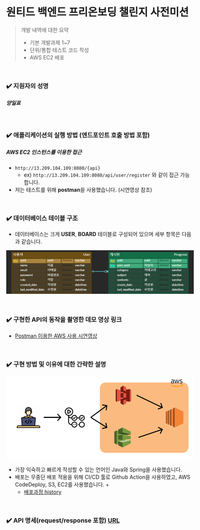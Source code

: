 # 원티드 백엔드 프리온보딩 챌린지 사전미션
> 개발 내역에 대한 요약  
> + 기본 개발과제 1~7  
> + 단위/통합 테스트 코드 작성  
> + AWS EC2 배포

<br>

### ✔️️️ 지원자의 성명
##### 양일표

<br>

### ✔️️️ 애플리케이션의 실행 방법 (엔드포인트 호출 방법 포함)
##### AWS EC2 인스턴스를 이용한 접근
+ ```http://13.209.104.109:8080/{api}```
  + ex) ```http://13.209.104.109:8080/api/user/register``` 와 같이 접근 가능합니다.
+ 저는 테스트를 위해 **postman**을 사용했습니다. (시연영상 참조)

<br>

### ✔️️ 데이터베이스 테이블 구조
+ 데이터베이스는 크게 **USER**, **BOARD** 테이블로 구성되어 있으며 세부 항목은 다음과 같습니다.

![erd.png](readme_img/erd.png)

<br>

### ✔️ 구현한 API의 동작을 촬영한 데모 영상 링크
+ [Postman 이용한 AWS 사용 시연영상](https://youtu.be/NPi2DFE2PtI)

<br>

### ✔️️ 구현 방법 및 이유에 대한 간략한 설명

![Group 50.png](readme_img/Group%2050.png)

+ 가장 익숙하고 빠르게 작성할 수 있는 언어인 Java와 Spring을 사용했습니다.
+ 배포는 무중단 배포 적용을 위해 CI/CD 툴로 Github Action을 사용하였고, AWS CodeDeploy, S3, EC2를 사용했습니다.
  + 
  + [배포과정 history]()
  
<br>

### ✔️️ API 명세(request/response 포함) [URL](https://ilpyo.notion.site/API-d989a5067e384350ae50c3022a503eec?pvs=4)
